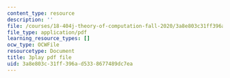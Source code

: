 ```yaml
---
content_type: resource
description: ''
file: /courses/18-404j-theory-of-computation-fall-2020/3a8e803c31ff396ad5338677489dc7ea_6Az1gtDRaAU.pdf
file_type: application/pdf
learning_resource_types: []
ocw_type: OCWFile
resourcetype: Document
title: 3play pdf file
uid: 3a8e803c-31ff-396a-d533-8677489dc7ea
---
```

